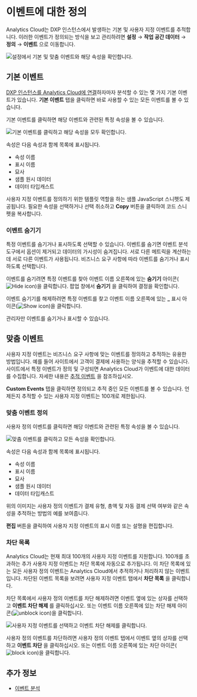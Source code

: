 # 이벤트에 대한 정의

Analytics Cloud는 DXP 인스턴스에서 발생하는 기본 및 사용자 지정 이벤트를 추적합니다. 이러한 이벤트가 정의되는 방식을 보고 관리하려면 **설정** &rarr; **작업 공간 데이터** &rarr; **정의** &rarr; **이벤트** 으로 이동합니다.

![설정에서 기본 및 맞춤 이벤트와 해당 속성을 확인합니다.](./definitions-for-events/images/01.png)

## 기본 이벤트

[DXP 인스턴스를 Analytics Cloud에 연결](../../getting-started/connecting-liferay-dxp-to-analytics-cloud.md)하자마자 분석할 수 있는 몇 가지 기본 이벤트가 있습니다. **기본 이벤트** 탭을 클릭하면 바로 사용할 수 있는 모든 이벤트를 볼 수 있습니다.

기본 이벤트를 클릭하면 해당 이벤트와 관련된 특정 속성을 볼 수 있습니다.

![기본 이벤트를 클릭하고 해당 속성을 모두 확인합니다.](./definitions-for-events/images/02.png)

속성은 다음 속성과 함께 목록에 표시됩니다.

* 속성 이름
* 표시 이름
* 묘사
* 샘플 원시 데이터
* 데이터 타입캐스트

사용자 지정 이벤트를 정의하기 위한 템플릿 역할을 하는 샘플 JavaScript 스니펫도 제공됩니다. 필요한 속성을 선택하거나 선택 취소하고 **Copy** 버튼을 클릭하여 코드 스니펫을 복사합니다.

### 이벤트 숨기기

특정 이벤트를 숨기거나 표시하도록 선택할 수 있습니다. 이벤트를 숨기면 이벤트 분석 도구에서 옵션이 제거되고 데이터의 가시성이 숨겨집니다. 서로 다른 메트릭을 계산하는 데 서로 다른 이벤트가 사용됩니다. 비즈니스 요구 사항에 따라 이벤트를 숨기거나 표시하도록 선택합니다. 

이벤트를 숨기려면 특정 이벤트를 찾아 이벤트 이름 오른쪽에 있는 **숨기기** 아이콘(![Hide icon](../../images/icon-hide.png))을 클릭합니다. 팝업 창에서 **숨기기** 을 클릭하여 결정을 확인합니다.

이벤트 숨기기를 해제하려면 특정 이벤트를 찾고 이벤트 이름 오른쪽에 있는 **_** 표시 아이콘(![Show icon](../../images/icon-show.png))을 클릭합니다.

관리자만 이벤트를 숨기거나 표시할 수 있습니다.

## 맞춤 이벤트

사용자 지정 이벤트는 비즈니스 요구 사항에 맞는 이벤트를 정의하고 추적하는 유용한 방법입니다. 예를 들어 사이트에서 고객이 결제에 사용하는 양식을 추적할 수 있습니다. 사이트에서 특정 이벤트가 정의 및 구성되면 Analytics Cloud가 이벤트에 대한 데이터를 수집합니다. 자세한 내용은 [추적 이벤트](../../touchpoints/events/tracking-events.md) 을 참조하십시오.

**Custom Events** 탭을 클릭하면 정의되고 추적 중인 모든 이벤트를 볼 수 있습니다. 언제든지 추적할 수 있는 사용자 지정 이벤트는 100개로 제한됩니다. 

### 맞춤 이벤트 정의

사용자 정의 이벤트를 클릭하면 해당 이벤트와 관련된 특정 속성을 볼 수 있습니다.

![맞춤 이벤트를 클릭하고 모든 속성을 확인합니다.](./definitions-for-events/images/03.png)

속성은 다음 속성과 함께 목록에 표시됩니다.

* 속성 이름
* 표시 이름
* 묘사
* 샘플 원시 데이터
* 데이터 타입캐스트

위의 이미지는 사용자 정의 이벤트가 결제 유형, 총액 및 자동 결제 선택 여부와 같은 속성을 추적하는 방법의 예를 보여줍니다.

**편집** 버튼을 클릭하여 사용자 지정 이벤트의 표시 이름 또는 설명을 편집합니다. 

### 차단 목록

Analytics Cloud는 현재 최대 100개의 사용자 지정 이벤트를 지원합니다. 100개를 초과하는 추가 사용자 지정 이벤트는 차단 목록에 자동으로 추가됩니다. 이 차단 목록에 있는 모든 사용자 정의 이벤트는 Analytics Cloud에서 추적하거나 처리하지 않는 이벤트입니다. 차단된 이벤트 목록을 보려면 사용자 지정 이벤트 탭에서 **차단 목록** 을 클릭합니다.

차단 목록에서 사용자 정의 이벤트를 차단 해제하려면 이벤트 옆에 있는 상자를 선택하고 **이벤트 차단 해제** 를 클릭하십시오. 또는 이벤트 이름 오른쪽에 있는 차단 해제 아이콘(![unblock icon](../../images/icon-unblock.png))을 클릭합니다.

![사용자 지정 이벤트를 선택하고 이벤트 차단 해제를 클릭합니다.](./definitions-for-events/images/04.png)

사용자 정의 이벤트를 차단하려면 사용자 정의 이벤트 탭에서 이벤트 옆의 상자를 선택하고 **이벤트 차단** 을 클릭하십시오. 또는 이벤트 이름 오른쪽에 있는 차단 아이콘(![block icon](../../images/icon-block.png))을 클릭합니다.

## 추가 정보

* [이벤트 분석](../../touchpoints/events/events-analysis.md)
